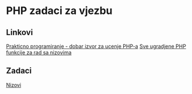 # PHP zadaci za vjezbu

## Linkovi

[Prakticno programiranje - dobar izvor za ucenje PHP-a](https://github.com/nebojsac/prakticno-programiranje)
[Sve ugradjene PHP funkcije za rad sa nizovima](https://www.php.net/manual/en/ref.array.php)

## Zadaci

[Nizovi](zadaci/arrays.md)



